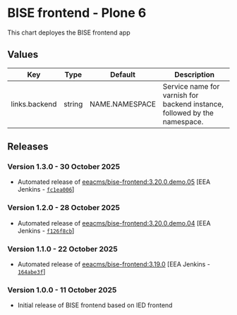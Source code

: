 # BISE frontend - Plone 6

This chart deployes the BISE frontend app

## Values

| Key           | Type   | Default        | Description                                                               |
| ------------- | ------ | -------------- | ------------------------------------------------------------------------- |
| links.backend | string | NAME.NAMESPACE | Service name for varnish for backend instance, followed by the namespace. |

## Releases

### Version 1.3.0 - 30 October 2025
- Automated release of [eeacms/bise-frontend:3.20.0.demo.05](https://github.com/eea/bise-frontend/releases) [EEA Jenkins - [`fc1ea006`](https://github.com/eea/helm-charts/commit/fc1ea0061afcf4eb25e9a66eb3790eb54d77fab7)]

### Version 1.2.0 - 28 October 2025
- Automated release of [eeacms/bise-frontend:3.20.0.demo.04](https://github.com/eea/bise-frontend/releases) [EEA Jenkins - [`f126f8cb`](https://github.com/eea/helm-charts/commit/f126f8cbc1340128153c8f055ed36c7ca0242ea1)]

### Version 1.1.0 - 22 October 2025
- Automated release of [eeacms/bise-frontend:3.19.0](https://github.com/eea/bise-frontend/releases) [EEA Jenkins - [`164abe3f`](https://github.com/eea/helm-charts/commit/164abe3f5b7ee0c9a9f3d0dc7dfa436451d9ca6e)]

### Version 1.0.0 - 11 October 2025
- Initial release of BISE frontend based on IED frontend
